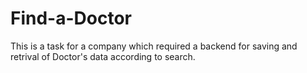 # Find-a-Doctor
This is a task for a company which required a backend for saving and retrival of Doctor's data according to search.
